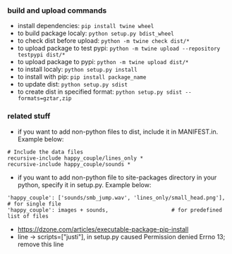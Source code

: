 
### build and upload commands

- install dependencies: `pip install twine wheel`
- to build package localy: `python setup.py bdist_wheel`
- to check dist before upload: `python -m twine check dist/*`
- to upload package to test pypi: `python -m twine upload --repository testpypi dist/*`
- to upload package to pypi: `python -m twine upload dist/*`
- to install localy: `python setup.py install`
- to install with pip: `pip install package_name`
- to update dist: `python setup.py sdist`
- to create dist in specified format: `python setup.py sdist --formats=gztar,zip`

### related stuff
- if you want to add non-python files to dist, include it in MANIFEST.in. Example below:
```
# Include the data files
recursive-include happy_couple/lines_only *
recursive-include happy_couple/sounds *
```
- if you want to add non-python file to site-packages directory in your python, specify it in setup.py. Example below:
```
'happy_couple': ['sounds/smb_jump.wav', 'lines_only/small_head.png'],	# for single file
'happy_couple': images + sounds,					# for predefined list of files
```
- https://dzone.com/articles/executable-package-pip-install
- line -> scripts=["justi"],	in setup.py caused Permission denied Errno 13; remove this line
